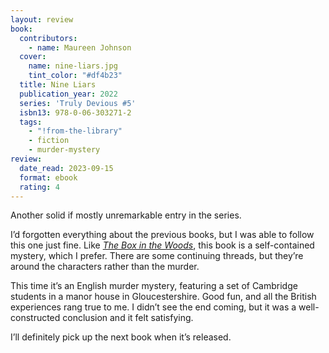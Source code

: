 ```yaml
---
layout: review
book:
  contributors:
    - name: Maureen Johnson
  cover:
    name: nine-liars.jpg
    tint_color: "#df4b23"
  title: Nine Liars
  publication_year: 2022
  series: 'Truly Devious #5'
  isbn13: 978-0-06-303271-2
  tags:
    - "!from-the-library"
    - fiction
    - murder-mystery
review:
  date_read: 2023-09-15
  format: ebook
  rating: 4
---
```


Another solid if mostly unremarkable entry in the series.

I’d forgotten everything about the previous books, but I was able to follow this one just fine. Like [*The Box in the Woods*](/reviews/the-box-in-the-woods/), this book is a self-contained mystery, which I prefer. There are some continuing threads, but they’re around the characters rather than the murder.

This time it’s an English murder mystery, featuring a set of Cambridge students in a manor house in Gloucestershire. Good fun, and all the British experiences rang true to me. I didn’t see the end coming, but it was a well-constructed conclusion and it felt satisfying.

I’ll definitely pick up the next book when it’s released.

